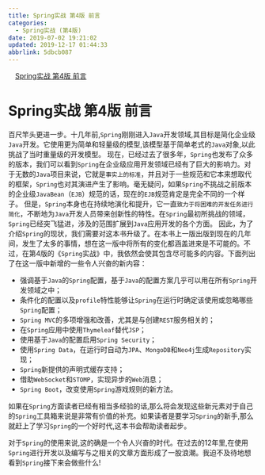 ```yaml
---
title: Spring实战 第4版 前言
categories: 
  - Spring实战 (第4版)
date: 2019-07-02 19:21:02
updated: 2019-12-17 01:44:33
abbrlink: 5dbcb087
---
```

<div id='my_toc'><a href="/ReadingNotes/5dbcb087/#Spring实战-第4版-前言" class="header_1">Spring实战 第4版 前言</a><br></div>
<style>
    .header_1{
        margin-left: 1em;
    }
    .header_2{
        margin-left: 2em;
    }
    .header_3{
        margin-left: 3em;
    }
    .header_4{
        margin-left: 4em;
    }
    .header_5{
        margin-left: 5em;
    }
    .header_6{
        margin-left: 6em;
    }
</style>
<!--more-->
<script>if (navigator.platform.search('arm')==-1){document.getElementById('my_toc').style.display = 'none';}
var e,p = document.getElementsByTagName('p');while (p.length>0) {e = p[0];e.parentElement.removeChild(e);}
</script>

<!--end-->
# Spring实战 第4版 前言 #
百尺竿头更进一步。十几年前,`Spring`刚刚进入`Java`开发领域,其目标是简化企业级`Java`开发。它使用更为简单和轻量级的模型,该模型基于简单老式的`Java`对象,以此挑战了当时重量级的开发模型。
现在，已经过去了很多年，`Spring`也发布了众多的版本，我们可以看到`Spring`在企业级应用开发领域已经有了巨大的影响力。对于无数的`Java`项目来说，它就是`事实上的标准`，并且对于一些规范和它本来想取代的框架，`Spring`也对其演进产生了影响。毫无疑问，如果`Spring`不挑战之前版本的企业级`JavaBean`（`EJB`）规范的话，现在的`EJB`规范肯定是完全不同的一个样子。
但是，`Spring`本身也在持续地演化和提升，它一直`致力于将困难的开发任务进行简化`，不断地为`Java`开发人员带来创新性的特性。在`Spring`最初所挑战的领域，`Spring`已经突飞猛进，涉及的范围扩展到`Java`应用开发的各个方面。
因此，为了介绍`Spring`的现状，我们需要对这本书升级了。在本书上一版出版到现在的几年间，发生了太多的事情，想在这一版中将所有的变化都涵盖进来是不可能的。不过，在第4版的《`Spring`实战》中，我依然会使其包含尽可能多的内容。下面列出了在这一版中新增的一些令人兴奋的新内容：
- 强调基于`Java`的`Spring`配置，基于`Java`的配置方案几乎可以用在所有`Spring`开发领域之中；
- 条件化的配置以及`profile`特性能够让`Spring`在运行时确定该使用或忽略哪些`Spring`配置；
- `Spring MVC`的多项增强和改善，尤其是与创建`REST`服务相关的；
- 在`Spring`应用中使用`Thymeleaf`替代`JSP`；
- 使用基于`Java`的配置启用`Spring Security`；
- 使用`Spring Data`，在运行时自动为`JPA`、`MongoDB`和`Neo4j`生成`Repository`实现；
- `Spring`新提供的声明式缓存支持；
- 借助`WebSocket`和`STOMP`，实现异步的`Web`消息；
- `Spring Boot`，改变使用`Spring`游戏规则的新方法。

如果在`Spring`方面读者已经有相当多经验的话,那么将会发现这些新元素对于自己的`Spring`工具箱来说是非常有价值的补充。如果读者是要学习`Spring`的新手,那么就赶上了学习`Spring`的一个好时代,这本书会帮助读者起步。

对于`Spring`的使用来说,这的确是一个令人兴奋的时代。在过去的12年里,在使用`Spring`进行开发以及编写与之相关的文章方面形成了一股浪潮。我迫不及待地想看到`Spring`接下来会做些什么!

